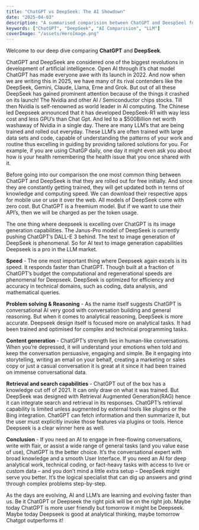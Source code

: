 ```yaml
---
title: "ChatGPT vs DeepSeek: The AI Showdown"
date: "2025-04-03"
description: "A summarised comparision between ChatGPT and DeespSeel for AI performance, logic and content creation."
keywords: ["ChatGPT", "DeepSeek", "AI Comparision", "LLM"]
coverImage: "/assets/HeroImage.png"
---
```


Welcome to our deep dive comparing **ChatGPT** and **DeepSeek**.

ChatGPT and DeepSeek are considered one of the biggest revolutions in development of artificial intelligence. Open AI through it’s chat model ChatGPT has made everyone awe with its launch in 2022. And now when we are writing this in 2025, we have many of its rival contenders like the DeepSeek, Gemini, Claude, Llama, Erne and Grok. But out of all these DeepSeek has gained prominent attention because of the things it crashed on its launch! The Nvidia and other AI / Semiconductor chips stocks. Till then Nvidia is self-renowned as world leader in AI computing. The Chinese led Deepseek announced that it has developed DeepSeek-R1 with way less cost and less GPU’s than Chat Gpt. And led to a $500Billion net worth washaway of Nvidia in a single day. There are many LLM’s that are being trained and rolled out everyday. These LLM’s are often trained with large data sets and code, capable of understanding the patterns of your work and routine thus excelling in guiding by providing tailored solutions for you. For example, if you are using ChatGP daily, one day it might even ask you about how is your health remembering the health issue that you once shared with it.

Before going into our comparison the one most common thing between ChatGPT and DeepSeek is that they are rolled out for free initially. And since they are constantly getting trained, they will get updated both in terms of knowledge and computing speed. We can download their respective apps for mobile use or use it over the web. All models of DeepSeek come with zero cost. But ChatGPT is a freemium model. But if we want to use their API’s, then we will be charged as per the token usage. 

The one thing where deepseek is excelling over ChatGPT is its image generation capabilities. The Janus-Pro model of DeepSeek is currently pushing ChatGPT’s DALL-E 3 behind. The text to image generation of DeepSeek is phenomenal. So for AI text to image generation capabilities Deepseek is a pro in the LLM market. 

**Speed** - The one most important thing where Deepseek again excels is its speed. It responds faster than ChatGPT. Though built at a fraction of ChatGPT’s budget the computational and regenerational speeds are phenomenal for Deepseek. DeepSeek is optimized for efficiency and accuracy in technical domains, such as coding, data analysis, and mathematical queries.

**Problem solving & Reasoning** - As the name itself suggests ChatGPT is conversational AI very good with conversation building and general reasoning. But when it comes to analytical reasoning, DeepSeek is more accurate. Deepseek design itself is focused more on analytical tasks. It had been trained and optimised for complex and technical programming tasks. 

**Content generation** - ChatGPT’s strength lies in human-like conversations. When you’re depressed, it will understand your emotions when told and keep the conversation persuasive, engaging and simple. Be it engaging into storytelling, writing an email on your behalf, creating a marketing or sales copy or just a casual conversation it is great at it since it had been trained on immense conversational data.

**Retrieval and search capabilities** - ChatGPT out of the box has a knowledge cut off of 2021. It can only draw on what it was trained. But DeepSeek was designed with Retrieval Augmented Generation(RAG) hence it can integrate search and retrieval in its responses. ChatGPT’s retrieval capability is limited unless augmented by external tools like plugins or the Bing integration. ChatGPT can fetch information and then summarize it, but the user must explicitly invoke those features via plugins or tools. Hence Deepseek is a clear winner here as well.

**Conclusion** - If you need an AI to engage in free-flowing conversations, write with flair, or assist a wide range of general tasks (and you value ease of use), ChatGPT is the better choice. It’s the conversational expert with broad knowledge and a smooth User Interface. If you need an AI for deep analytical work, technical coding, or fact-heavy tasks with access to live or custom data – and you don’t mind a little extra setup – DeepSeek might serve you better. It’s the logical specialist that can dig up answers and grind through complex problems step-by-step.

As the days are evolving, AI and LLM’s are learning and evolving faster than us. Be it ChatGPT or Deepseek the right pick will be on the right job. Maybe today ChatGPT is more user friendly but tomorrow it might be Deepseek. Maybe today Deepseek is good at analytical thinking, maybe tomorrow Chatgpt outperforms it!



